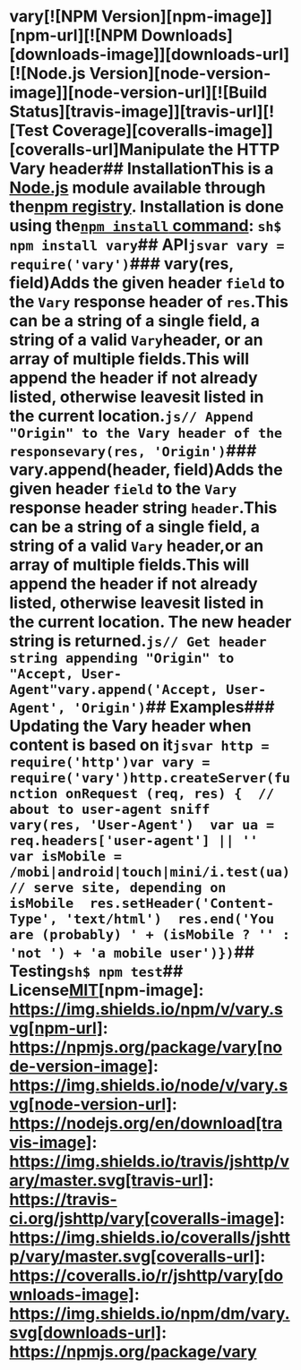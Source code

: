 # vary[![NPM Version][npm-image]][npm-url][![NPM Downloads][downloads-image]][downloads-url][![Node.js Version][node-version-image]][node-version-url][![Build Status][travis-image]][travis-url][![Test Coverage][coveralls-image]][coveralls-url]Manipulate the HTTP Vary header## InstallationThis is a [Node.js](https://nodejs.org/en/) module available through the[npm registry](https://www.npmjs.com/). Installation is done using the[`npm install` command](https://docs.npmjs.com/getting-started/installing-npm-packages-locally): ```sh$ npm install vary```## API<!-- eslint-disable no-unused-vars -->```jsvar vary = require('vary')```### vary(res, field)Adds the given header `field` to the `Vary` response header of `res`.This can be a string of a single field, a string of a valid `Vary`header, or an array of multiple fields.This will append the header if not already listed, otherwise leavesit listed in the current location.<!-- eslint-disable no-undef -->```js// Append "Origin" to the Vary header of the responsevary(res, 'Origin')```### vary.append(header, field)Adds the given header `field` to the `Vary` response header string `header`.This can be a string of a single field, a string of a valid `Vary` header,or an array of multiple fields.This will append the header if not already listed, otherwise leavesit listed in the current location. The new header string is returned.<!-- eslint-disable no-undef -->```js// Get header string appending "Origin" to "Accept, User-Agent"vary.append('Accept, User-Agent', 'Origin')```## Examples### Updating the Vary header when content is based on it```jsvar http = require('http')var vary = require('vary')http.createServer(function onRequest (req, res) {  // about to user-agent sniff  vary(res, 'User-Agent')  var ua = req.headers['user-agent'] || ''  var isMobile = /mobi|android|touch|mini/i.test(ua)  // serve site, depending on isMobile  res.setHeader('Content-Type', 'text/html')  res.end('You are (probably) ' + (isMobile ? '' : 'not ') + 'a mobile user')})```## Testing```sh$ npm test```## License[MIT](LICENSE)[npm-image]: https://img.shields.io/npm/v/vary.svg[npm-url]: https://npmjs.org/package/vary[node-version-image]: https://img.shields.io/node/v/vary.svg[node-version-url]: https://nodejs.org/en/download[travis-image]: https://img.shields.io/travis/jshttp/vary/master.svg[travis-url]: https://travis-ci.org/jshttp/vary[coveralls-image]: https://img.shields.io/coveralls/jshttp/vary/master.svg[coveralls-url]: https://coveralls.io/r/jshttp/vary[downloads-image]: https://img.shields.io/npm/dm/vary.svg[downloads-url]: https://npmjs.org/package/vary